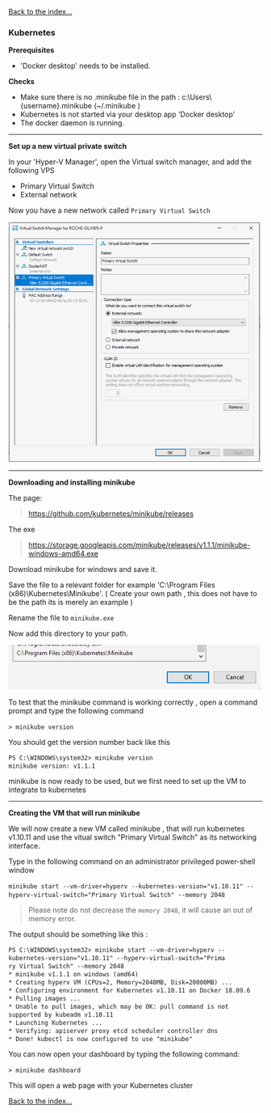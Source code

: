 [Back to the index...](https://github.com/Roche-Olivier/help.windows10.nodejs.basics)

### Kubernetes

**Prerequisites**
* 'Docker desktop' needs to be installed.

**Checks**
* Make sure there is no .minikube file in the path : c:\Users\\{username}\.minikube (~/.minikube )
* Kubernetes is not started via your desktop app 'Docker desktop'
* The docker daemon is running.


***


**Set up a new virtual private switch**

In your 'Hyper-V Manager', open the Virtual switch manager, and add the following VPS

* Primary Virtual Switch
* External network

Now you have a new network called `Primary Virtual Switch`

![VPS Setup](https://github.com/Roche-Olivier/Examples/blob/master/Examples/Images/vps_Setup.png "VPS Setup")


***

**Downloading and installing minikube**

The page:<br>
> https://github.com/kubernetes/minikube/releases

The exe<br>
> https://storage.googleapis.com/minikube/releases/v1.1.1/minikube-windows-amd64.exe

Download minikube for windows and save it.

Save the file to a relevant folder for example 'C:\Program Files (x86)\Kubernetes\Minikube'. ( Create your own path , this does not have to be the path its is merely an example )

Rename the file to `minikube.exe`

Now add this directory to your path.

![Class path](https://github.com/Roche-Olivier/Examples/blob/master/Examples/Images/class_path.png "Class path")


To test that the minikube command is working correctly , open a command prompt and type the following command

`> minikube version`

You should get the version number back like this
```
PS C:\WINDOWS\system32> minikube version
minikube version: v1.1.1
```

minikube is now ready to be used, but we first need to set up the VM to integrate to kubernetes


***

**Creating the VM that will run minikube**

We will now create a new VM called minikube , that will run kubernetes v1.10.11 and use the vitual switch "Primary Virtual Switch" as its networking interface.

Type in the following command on an administrator privileged power-shell window

`minikube start --vm-driver=hyperv --kubernetes-version="v1.10.11" --hyperv-virtual-switch="Primary Virtual Switch" --memory 2048`


> Please note do not decrease the `memory 2048`, it will cause an out of memory error.


The output should be something like this :

```
PS C:\WINDOWS\system32> minikube start --vm-driver=hyperv --kubernetes-version="v1.10.11" --hyperv-virtual-switch="Prima
ry Virtual Switch" --memory 2048
* minikube v1.1.1 on windows (amd64)
* Creating hyperv VM (CPUs=2, Memory=2048MB, Disk=20000MB) ...
* Configuring environment for Kubernetes v1.10.11 on Docker 18.09.6
* Pulling images ...
* Unable to pull images, which may be OK: pull command is not supported by kubeadm v1.10.11
* Launching Kubernetes ...
* Verifying: apiserver proxy etcd scheduler controller dns
* Done! kubectl is now configured to use "minikube"
```

You can now open your dashboard by typing the following command:

`> minikube dashboard`
 
This will open a web page with your Kubernetes cluster

[Back to the index...](https://github.com/Roche-Olivier/help.windows10.nodejs.basics)